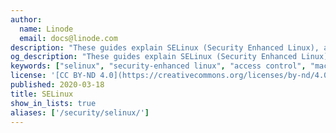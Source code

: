 ```yaml
---
author:
  name: Linode
  email: docs@linode.com
description: "These guides explain SELinux (Security Enhanced Linux), a Mandatory Access Control (MAC) system that adds extra security mechanisms to your system."
og_description: "These guides explain SELinux (Security Enhanced Linux), a Mandatory Access Control (MAC) system that adds extra security mechanisms to your system."
keywords: ["selinux", "security-enhanced linux", "access control", "mac"]
license: '[CC BY-ND 4.0](https://creativecommons.org/licenses/by-nd/4.0)'
published: 2020-03-18
title: SELinux
show_in_lists: true
aliases: ['/security/selinux/']
---
```


